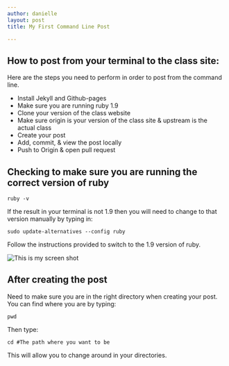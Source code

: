 ```yaml
---
author: danielle
layout: post
title: My First Command Line Post

---
```

## How to post from your terminal to the class site:

Here are the steps you need to perform in order to post from the command line. 

- Install Jekyll and Github-pages
- Make sure you are running ruby 1.9
- Clone your version of the class website
- Make sure origin is your version of the class site & upstream is the actual class  
- Create your post
- Add, commit, & view the post locally
- Push to Origin & open pull request



## Checking to make sure you are running the correct version of ruby

```
ruby -v
```
If the result in your terminal is not 1.9 then you will need to change to that version manually by typing in:

```
sudo update-alternatives --config ruby
```
Follow the instructions provided to switch to the 1.9 version of ruby.

![This is my screen shot](http://i.imgur.com/YrdEr9K.png)


## After creating the post 

Need to make sure you are in the right directory when creating your post. 
You can find where you are by typing:

```
pwd

```

Then type:

```
cd #The path where you want to be

```
This will allow you to change around in your directories. 



